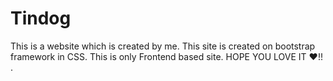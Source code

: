 # Tindog
This is a website which is created by me. This site is created on bootstrap framework in CSS. This is only Frontend based site. HOPE YOU LOVE IT ❤️!! .
